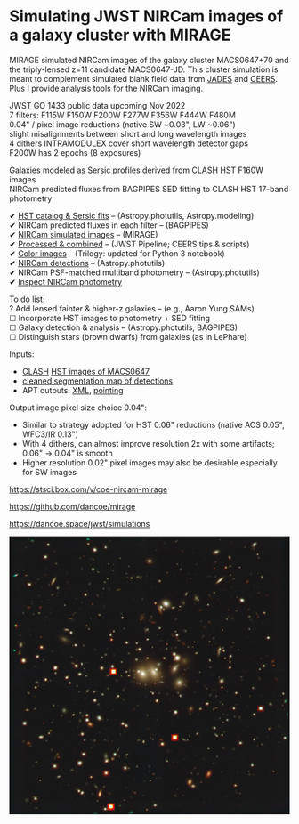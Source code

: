 # Simulating JWST NIRCam images of a galaxy cluster with MIRAGE

MIRAGE simulated NIRCam images of the galaxy cluster MACS0647+70 and the triply-lensed z=11 candidate MACS0647-JD. This cluster simulation is meant to complement simulated blank field data from 
[JADES](https://fenrir.as.arizona.edu/jaguar/) and 
[CEERS](https://ceers.github.io/releases.html).
Plus I provide analysis tools for the NIRCam imaging.

JWST GO 1433 public data upcoming Nov 2022  
7 filters: F115W F150W F200W F277W F356W F444W F480M  
0.04" / pixel image reductions (native SW ~0.03", LW ~0.06")  
slight misalignments between short and long wavelength images  
4 dithers INTRAMODULEX cover short wavelength detector gaps  
F200W has 2 epochs (8 exposures)  

Galaxies modeled as Sersic profiles derived from CLASH HST F160W images  
NIRCam predicted fluxes from BAGPIPES SED fitting to CLASH HST 17-band photometry  

✔ [HST catalog & Sersic fits](https://github.com/dancoe/mirage/blob/master/MACS0647%20Galaxies%20HST%20Sersic%20fits.ipynb) – (Astropy.photutils, Astropy.modeling)  
✔ NIRCam predicted fluxes in each filter – (BAGPIPES)  
✔ [NIRCam simulated images](https://github.com/dancoe/mirage/blob/master/Simulate%20NIRCam%20Images%20MACS0647%20F277W.ipynb) – (MIRAGE)  
✔ [Processed & combined](https://github.com/dancoe/mirage/blob/master/Reduce%20NIRCam%20Simulated%20Images%20MACS0647%20F277W.ipynb) – (JWST Pipeline; CEERS tips & scripts)  
✔ [Color images](https://github.com/dancoe/mirage/blob/master/Trilogy%20color%20images%20NIRCam%20MACS0647.ipynb) – (Trilogy: updated for Python 3 notebook)  
✔ [NIRCam detections](https://github.com/dancoe/mirage/blob/master/MACS0647%20NIRCam%20detections.ipynb) – (Astropy.photutils)  
✔ NIRCam PSF-matched multiband photometry – (Astropy.photutils)  
✔ [Inspect NIRCam photometry](https://github.com/dancoe/mirage/blob/master/MACS0647%20NIRCam%20photometry%20results.ipynb)  

To do list:  
? Add lensed fainter & higher-z galaxies – (e.g., Aaron Yung SAMs)  
☐ Incorporate HST images to photometry + SED fitting  
☐ Galaxy detection & analysis – (Astropy.photutils, BAGPIPES)  
☐ Distinguish stars (brown dwarfs) from galaxies (as in LePhare)  

Inputs:
* [CLASH](https://archive.stsci.edu/prepds/clash/) [HST images of MACS0647](https://archive.stsci.edu/missions/hlsp/clash/macs0647/data/hst/scale_65mas/)
* [cleaned segmentation map of detections](https://github.com/dancoe/mirage/blob/master/z11_seg_cleaned.fits.gz)
* APT outputs: [XML](https://github.com/dancoe/mirage/blob/master/JWSTz11_NIRCam.xml), [pointing](https://github.com/dancoe/mirage/blob/master/JWSTz11_NIRCam.pointing)

Output image pixel size choice 0.04":
- Similar to strategy adopted for HST 0.06" reductions (native ACS 0.05", WFC3/IR 0.13")
- With 4 dithers, can almost improve resolution 2x with some artifacts; 0.06" -> 0.04" is smooth
- Higher resolution 0.02" pixel images may also be desirable especially for SW images

https://stsci.box.com/v/coe-nircam-mirage

https://github.com/dancoe/mirage

https://dancoe.space/jwst/simulations

![color image](MACS0647_color.jpg)
